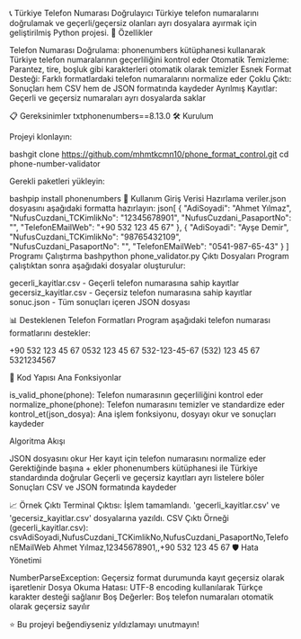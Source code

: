 📞 Türkiye Telefon Numarası Doğrulayıcı
Türkiye telefon numaralarını doğrulamak ve geçerli/geçersiz olanları ayrı dosyalara ayırmak için geliştirilmiş Python projesi.
🚀 Özellikler

Telefon Numarası Doğrulama: phonenumbers kütüphanesi kullanarak Türkiye telefon numaralarının geçerliliğini kontrol eder
Otomatik Temizleme: Parantez, tire, boşluk gibi karakterleri otomatik olarak temizler
Esnek Format Desteği: Farklı formatlardaki telefon numaralarını normalize eder
Çoklu Çıktı: Sonuçları hem CSV hem de JSON formatında kaydeder
Ayrılmış Kayıtlar: Geçerli ve geçersiz numaraları ayrı dosyalarda saklar

📋 Gereksinimler
txtphonenumbers==8.13.0
🛠️ Kurulum

Projeyi klonlayın:

bashgit clone https://github.com/mhmtkcmn10/phone_format_control.git
cd phone-number-validator

Gerekli paketleri yükleyin:

bashpip install phonenumbers
📝 Kullanım
Giriş Verisi Hazırlama
veriler.json dosyasını aşağıdaki formatta hazırlayın:
json[
  {
    "AdiSoyadi": "Ahmet Yılmaz",
    "NufusCuzdani_TCKimlikNo": "12345678901",
    "NufusCuzdani_PasaportNo": "",
    "TelefonEMailWeb": "+90 532 123 45 67"
  },
  {
    "AdiSoyadi": "Ayşe Demir",
    "NufusCuzdani_TCKimlikNo": "98765432109",
    "NufusCuzdani_PasaportNo": "",
    "TelefonEMailWeb": "0541-987-65-43"
  }
]
Programı Çalıştırma
bashpython phone_validator.py
Çıktı Dosyaları
Program çalıştıktan sonra aşağıdaki dosyalar oluşturulur:

gecerli_kayitlar.csv - Geçerli telefon numarasına sahip kayıtlar
gecersiz_kayitlar.csv - Geçersiz telefon numarasına sahip kayıtlar
sonuc.json - Tüm sonuçları içeren JSON dosyası

📊 Desteklenen Telefon Formatları
Program aşağıdaki telefon numarası formatlarını destekler:

+90 532 123 45 67
0532 123 45 67
532-123-45-67
(532) 123 45 67
5321234567

🔧 Kod Yapısı
Ana Fonksiyonlar

is_valid_phone(phone): Telefon numarasının geçerliliğini kontrol eder
normalize_phone(phone): Telefon numarasını temizler ve standardize eder
kontrol_et(json_dosya): Ana işlem fonksiyonu, dosyayı okur ve sonuçları kaydeder

Algoritma Akışı

JSON dosyasını okur
Her kayıt için telefon numarasını normalize eder
Gerektiğinde başına + ekler
phonenumbers kütüphanesi ile Türkiye standardında doğrular
Geçerli ve geçersiz kayıtları ayrı listelere böler
Sonuçları CSV ve JSON formatında kaydeder

📈 Örnek Çıktı
Terminal Çıktısı:
İşlem tamamlandı. 'gecerli_kayitlar.csv' ve 'gecersiz_kayitlar.csv' dosyalarına yazıldı.
CSV Çıktı Örneği (gecerli_kayitlar.csv):
csvAdiSoyadi,NufusCuzdani_TCKimlikNo,NufusCuzdani_PasaportNo,TelefonEMailWeb
Ahmet Yılmaz,12345678901,,+90 532 123 45 67
🛡️ Hata Yönetimi

NumberParseException: Geçersiz format durumunda kayıt geçersiz olarak işaretlenir
Dosya Okuma Hatası: UTF-8 encoding kullanılarak Türkçe karakter desteği sağlanır
Boş Değerler: Boş telefon numaraları otomatik olarak geçersiz sayılır



⭐ Bu projeyi beğendiyseniz yıldızlamayı unutmayın!
